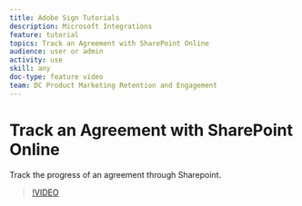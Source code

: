 ```yaml
---
title: Adobe Sign Tutorials
description: Microsoft Integrations
feature: tutorial
topics: Track an Agreement with SharePoint Online
audience: user or admin
activity: use
skill: any
doc-type: feature video
team: DC Product Marketing Retention and Engagement
---
```


# Track an Agreement with SharePoint Online

Track the progress of an agreement through Sharepoint.

>[!VIDEO](https://video.tv.adobe.com/v/29767t1?hidetitle=true)